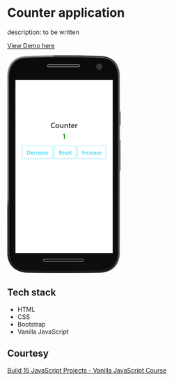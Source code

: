 # Counter application

description: to be written

[View Demo here](https://madhuri-chitikela.github.io/counter-app/)

<img src="docs/counter.png" height="500" />

## Tech stack

- HTML
- CSS
- Bootstrap
- Vanilla JavaScript

## Courtesy

[Build 15 JavaScript Projects - Vanilla JavaScript Course](https://www.youtube.com/watch?v=3PHXvlpOkf4)
